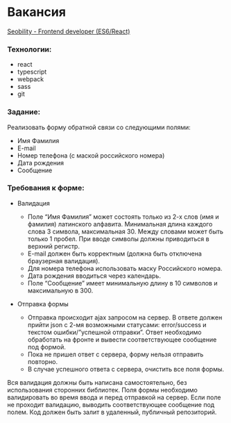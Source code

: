 # Вакансия
[Seobility - Frontend developer (ES6/React)](https://rabota.by/vacancy/68098893)
### Технологии:
 - react
 - typescript
 - webpack
 - sass
 - git
 
### Задание:
Реализовать форму обратной связи со следующими полями:
 - Имя Фамилия 
 - E-mail 
 - Номер телефона (с маской российского номера) 
 - Дата рождения 
 - Сообщение

### Требования к форме:

 - Валидация
	 - Поле “Имя Фамилия” может состоять только из 2-х слов (имя и фамилия) латинского алфавита. Минимальная длина каждого слова 3 символа, максимальная 30. Между словами может быть только 1 пробел. При вводе символы должны приводиться в верхний регистр.
	 - E-mail должен быть корректным (должна быть отключена браузерная  валидация).
	 - Для номера телефона использовать маску Российского номера.
	 - Дата рождения вводиться через календарь.
	 - Поле “Сообщение” имеет минимальную длину в 10 символов и максимальную в 300.

- Отправка формы
	- Отправка происходит ajax запросом на сервер. В ответе должен прийти json с 2-мя возможными статусами: error/success и текстом  ошибки/”успешной отправки”. Ответ необходимо обработать на фронте и  вывести соответствующее сообщение под формой.
	- Пока не пришел ответ с сервера, форму нельзя отправить повторно.
	- В случае успешного ответа с сервера, очистить все поля формы.

Вся валидация должны быть написана самостоятельно, без использования сторонних библиотек.
Поля формы необходимо валидировать во время ввода и перед отправкой на сервер.
Если поле не проходит валидацию, выводить соответствующее сообщение под полем.
Код должен быть залит в удаленный, публичный репозиторий.
